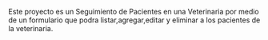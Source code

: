 Este proyecto es un Seguimiento de Pacientes en una Veterinaria por medio de un formulario que podra listar,agregar,editar y eliminar a los pacientes de la veterinaria.
